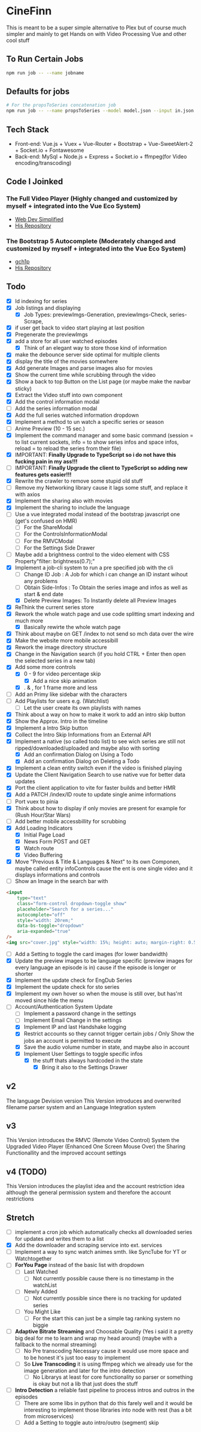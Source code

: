 # CineFinn

This is meant to be a super simple alternative to Plex but of course much simpler and mainly to get Hands on with Video Processing Vue and other cool stuff

## To Run Certain Jobs

```bash
npm run job -- --name jobname
```

## Defaults for jobs

```bash
# For the propsToSeries concatenation job
npm run job -- --name propsToSeries --model model.json --input in.json --output out.json
```

## Tech Stack

- Front-end: Vue.js + Vuex + Vue-Router + Bootstrap + Vue-SweetAlert-2 + Socket.io + Fontawesome
- Back-end: MySql + Node.js + Express + Socket.io + ffmpeg(for Video encoding/transcoding)

## Code I Joinked

### The Full Video Player (Highly changed and customized by myself + integrated into the Vue Eco System)

- [Web Dev Simplified](https://www.youtube.com/watch?v=ZeNyjnneq_w)
- [His Repository](https://github.com/WebDevSimplified/youtube-video-player-clone)

### The Bootstrap 5 Autocomplete (Moderately changed and customized by myself + integrated into the Vue Eco System)

- [gch1p](https://github.com/gch1p)
- [His Repository](https://github.com/gch1p/bootstrap-5-autocomplete)

## Todo

- [x] Id indexing for series
- [x] Job listings and displaying
  - [x] Job Types: previewImgs-Generation, previewImgs-Check, series-Scrape,
- [x] if user get back to video start playing at last position
- [x] Pregenerate the previewImgs
- [x] add a store for all user watched episodes
  - [x] Think of an elegant way to store those kind of information
- [x] make the debounce server side optimal for multiple clients
- [x] display the title of the movies somewhere
- [x] Add generate Images and parse images also for movies
- [x] Show the current time while scrubbing through the video
- [x] Show a back to top Button on the List page (or maybe make the navbar sticky)
- [x] Extract the Video stuff into own component
- [x] Add the control information modal
- [ ] Add the series information modal
- [x] Add the full series watched information dropdown
- [x] Implement a method to un watch a specific series or season
- [ ] Anime Preview (10 - 15 sec.)
- [x] Implement the command manager and some basic command (session = to list current sockets, info = to show series infos and space infos, reload = to reload the series from their file)
- [x] IMPORTANT: **Finally Upgrade to TypeScript so i do not have this fucking pain in my ass!!!**
- [ ] IMPORTANT: **Finally Upgrade the client to TypeScript so adding new features gets easier!!!**
- [x] Rewrite the crawler to remove some stupid old stuff
- [ ] Remove my Networking library cause it lags some stuff, and replace it with axios
- [x] Implement the sharing also with movies
- [x] Implement the sharing to include the language
- [ ] Use a vue integrated modal instead of the bootstrap javascript one (get's confused on HMR)
  - [ ] For the ShareModal
  - [ ] For the ControlsInformationModal
  - [ ] For the RMVCModal
  - [ ] For the Settings Side Drawer
- [ ] Maybe add a brightness control to the video element with CSS Property"filter: brightness(0.7);"
- [x] Implement a job-cli system to run a pre specified job with the cli
  - [ ] Change ID Job : A Job for which i can change an ID instant wihout any problems
  - [ ] Obtain Side-Infos : To Obtain the series image and infos as well as start & end date
  - [x] Delete Preview Images: To Instantly delete all Preview Images
- [x] ReThink the current series store
- [x] Rework the whole watch page and use code splitting smart indexing and much more
  - [x] Basically rewirte the whole watch page
- [x] Think about maybe on GET /index to not send so mch data over the wire
- [x] Make the website more mobile accessibill
- [x] Rework the image directory structure
- [x] Change in the Navigation search (if you hold CTRL + Enter then open the selected series in a new tab)
- [x] Add some more controls
  - [x] 0 - 9 for video percentage skip
    - [x] Add a nice skip animation
  - [x] . & , for 1 frame more and less
- [ ] Add an Primy like sidebar with the characters
- [ ] Add Playlists for users e.g. (Watchlist)
  - [ ] Let the user create its own playlists with names
- [x] Think about a way on how to make it work to add an intro skip button
- [x] Show the Approx. Intro in the timeline
- [x] Implement a Intro Skip button
- [x] Collect the Intro Skip Informations from an External API
- [x] Implement a native (so called todo list) to see wich series are still not ripped/downloaded/uploaded and maybe also with sorting
  - [x] Add an confirmation Dialog on Using a Todo
  - [x] Add an confirmation Dialog on Deleting a Todo
- [x] Implement a clean entity switch even if the video is finished playing
- [x] Update the Client Navigation Search to use native vue for better data updates
- [x] Port the client application to vite for faster builds and better HMR
- [x] Add a PATCH /index/ID route to update single anime informations
- [ ] Port vuex to pinia
- [x] Think about how to display if only movies are present for example for (Rush Hour/Star Wars)
- [ ] Add better mobile accessbillity for scrubbing
- [x] Add Loading Indicators
  - [x] Initial Page Load
  - [x] News Form POST and GET
  - [x] Watch route
  - [x] Video Buffering
- [x] Move "Previous & Title & Languages & Next" to its own Componen, maybe called entity infoControls cause the ent is one single video and it displays informations and controls
- [ ] Show an Image in the search bar with

```html
<input
	type="text"
	class="form-control dropdown-toggle show"
	placeholder="Search for a series..."
	autocomplete="off"
	style="width: 20rem;"
	data-bs-toggle="dropdown"
	aria-expanded="true"
/>
<img src="cover.jpg" style="width: 15%; height: auto; margin-right: 0.5rem;" />
```

- [ ] Add a Setting to toggle the card images (for lower bandwidth)
- [x] Update the preview images to be language specific (preview images for every language an episode is in) cause if the episode is longer or shorter
- [x] Implement the update check for EngDub Series
- [x] Implement the update check for sto series
- [x] Implement my own hover so when the mouse is still over, but has'nt moved since hide the menu
- [ ] Account/Authentication System Update
  - [ ] Implement a password change in the settings
  - [ ] Implement Email Change in the settings
  - [x] Implement IP and last Handshake logging
  - [x] Restrict accounts so they cannot trigger certain jobs / Only Show the jobs an account is permitted to execute
  - [x] Save the audio volume number in state, and maybe also in account
  - [x] Implement User Settings to toggle specific infos
    - [x] the stuff thats always hardcoded in the state
      - [x] Bring it also to the Settings Drawer

## v2

The language Devision version
This Version introduces and overwrited filename parser system
and an Language Integration system

## v3

This Version introduces the RMVC (Remote Video Control) System the Upgraded Video Player
(Enhanced One Screen Mouse Over) the Sharing Functionallity and the improved account settings

## v4 (TODO)

This Version introduces the playlist idea and the account restriction idea
although the general permission system and therefore the account restrictions

## Stretch

- [ ] implement a cron job which automatically checks all downloaded series for updates and writes them to a list
- [x] Add the downloader and scraping service into ext. services
- [ ] Implement a way to sync watch animes smth. like SyncTube for YT or Watchtogether
- [ ] **ForYou Page** instead of the basic list with dropdown
  - [ ] Last Watched
    - [ ] Not currently possible cause there is no timestamp in the watchList
  - [ ] Newly Added
    - [ ] Not currently possible since there is no tracking for updated series
  - [ ] You Might Like
    - [ ] For the start this can just be a simple tag ranking system no biggie
- [ ] **Adaptive Bitrate Streaming** and Choosable Quality (Yes i said it a pretty big deal for me to learn and wrap my head around) (maybe with a fallback to the normal streaming)
  - [ ] No Pre transcoding Necessary cause it would use more space and to be honest it's just too easy to implement
  - [ ] So **Live Transcoding** it is using ffmpeg which we already use for the image generation and later for the intro detection
    - [ ] No Librarys at least for core functionality so parser or something is okay but not a lib that just does the stuff
- [ ] **Intro Detection** a reliable fast pipeline to process intros and outros in the episodes
  - [ ] There are some libs in python that do this farely well and it would be interesting to implement those libraries into node with rest (has a bit from microservices)
  - [ ] Add a Setting to toggle auto intro/outro (segment) skip
